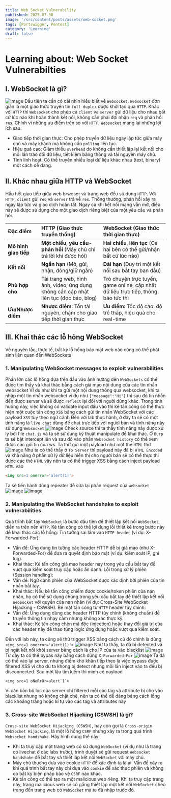 ```yaml
---
title: Web Socket Vulnerability
published: 2025-07-30
image: '/src/content/posts/assets/web-socket.png'
tags: [Portswigger, Pentest]
category: 'Learning'
draft: false 
---
```



# Learning about: Web Socket Vulnerabilties
## I. WebSocket là gì?
![image](https://hackmd.io/_uploads/S1b3YGYIgg.png)
Đầu tiên ta cần có cái nhìn hiểu biết vể `Websocket`. `Websocket` đơn giản là một giao thức truyền tin `full duplex` được khởi tạo qua `HTTP`. 
Khác với `HTTP` thì `Websocket` cho phép cả `client` và `server` gửi dữ liệu cho nhau bất cứ lúc nào khi hoàn thành kết nối, không cần phải đợi nhận `req` và phản hồi `res`. Chính vì những ưu điểm trên so với `HTTP`, `Websocket` mang lại những lợi ích sau:
* Giao tiếp thời gian thực: Cho phép truyền dữ liệu ngay lập tức giữa máy chủ và máy khách mà không cần `polling` liên tục.
* Hiệu quả cao: Giảm thiểu `overhead` do không cần thiết lập lại kết nối cho mỗi lần trao đổi dữ liệu, tiết kiệm băng thông và tài nguyên máy chủ.
* Tính linh hoạt: Có thể truyền nhiều loại dữ liệu khác nhau (text, binary) một cách dễ dàng.
## II. Khác nhau giữa HTTP và WebSocket
Hầu hết giao tiếp giữa web brwoser và trang web đều sử dụng `HTTP`. Với `HTTP`, `client` gửi `req` và `server` trả về `res`. Thông thường, phản hồi xảy ra ngay lập tức và giao dịch hoàn tất. Ngay cả khi kết nối mạng vẫn mở, điều này sẽ được sử dụng cho một giao dịch riêng biệt của một yêu cầu và phản hồi.

| Đặc điểm           | HTTP (Giao thức truyền thống)                                  | WebSocket (Giao thức thời gian thực)                                |
| :----------------- | :-------------------------------------------------------------- | :------------------------------------------------------------------ |
| **Mô hình giao tiếp** | **Một chiều**, **yêu cầu-phản hồi** (Máy chủ chỉ trả lời khi được hỏi) | **Hai chiều**, **liên tục** (Cả hai bên có thể gửi/nhận bất cứ lúc nào) |
| **Kết nối** | **Ngắn hạn** (Mở, gửi, nhận, đóng/giữ ngắn)                    | **Dài hạn** (Duy trì một kết nối sau bắt tay ban đầu)             |
| **Phù hợp cho** | Tải trang web, hình ảnh, video; ứng dụng không cần cập nhật liên tục (đọc báo, blog) | Trò chuyện trực tuyến, game online, cập nhật dữ liệu trực tiếp, thông báo tức thì |
| **Ưu/Nhược điểm** | **Nhược điểm:** Tốn tài nguyên, chậm cho giao tiếp thời gian thực | **Ưu điểm:** Tốc độ cao, độ trễ thấp, hiệu quả cho real-time       |

## III. Khai thác các lỗ hỏng WebSocket
Về nguyên tắc, thực tế, bất kỳ lỗ hổng bảo mật web nào cũng có thể phát sinh liên quan đến WebSockets
### 1. Manipulating WebSocket messages to exploit vulnerabilities
Phần lớn các lỗ hổng dựa trên đầu vào ảnh hưởng đến `WebSockets` có thể được tìm thấy và khai thác bằng cách giả mạo nội dung của các tin nhắn websocket 
VÍ dụ như khi ta gửi một nội dung thông qua websocket, khi ta nhập một tin nhắn websocket ví dụ như `{"message":"Hi"}` thì sau đó tin nhắn đến được server và sẽ được `reflect` lại đối với người dùng khác.
Trong tình huống này, việc không có validate input đầu vào thì kẻ tấn công có thể thực hiện một cuộc tấn công `XSS` bằng cách gửi tin nhắn WebSocket với các payload `XSS` tùy theo ngữ cảnh
Đến với lab thực hành, ở đây ta sẽ có một tính năng là `live chat` dùng để chat trực tiếp với người bán và tính năng này sử dụng `Websocket` 
![image](https://hackmd.io/_uploads/BJfNgNYUgg.png)
Check source thì ta thấy tính năng này được xử lý bởi file `chat.js` và ta sẽ sử dụng kỹ thuật manipulate để khai thác. Ở `Burp` ta sẽ bật intercept lên và sau đó vào phần `Websocket history` có thể xem được các gói tin của ws. Ta thử gửi một payload như một thẻ `HTML` thử 
![image](https://hackmd.io/_uploads/HJd6xVKLlx.png)
Như ta có thể thấy ở `To Server` thì payload này đã bị `HTML Encoded` và khả năng ở phần xử lý dữ liệu hiển thị cho người bán sẽ có thể thực thi được các thẻ `HTML` vậy nên ta có thể trigger XSS bằng cách inject payload `HTML` vào
```html 
<img src=1 onerror='alert(1)'>
```
Ta sẽ tiến hành dùng repeater để sửa lại phần request của `websocket`
![image](https://hackmd.io/_uploads/SJ5vGEYUxg.png)
![image](https://hackmd.io/_uploads/Sk3vMEK8lx.png)

### 2. Manipulating the WebSocket handshake to exploit vulnerabilities
Quá trình bắt tay `WebSocket` là bước đầu tiên để thiết lập kết nối `WebSocket`, diễn ra trên nền `HTTP`. Kẻ tấn công có thể lợi dụng lỗi thiết kế trong bước này để khai thác các lỗ hổng:
Tin tưởng sai lầm vào `HTTP header` (ví dụ: X-Forwarded-For):
* Vấn đề: Ứng dụng tin tưởng các header HTTP dễ bị giả mạo (như X-Forwarded-For) để đưa ra quyết định bảo mật (ví dụ: kiểm soát IP, ghi log).
* Khai thác: Kẻ tấn công giả mạo header này trong yêu cầu bắt tay để vượt qua kiểm soát truy cập hoặc ẩn danh.
Lỗi trong xử lý phiên (Session handling):
* Vấn đề: Ngữ cảnh phiên của WebSocket được xác định bởi phiên của tin nhắn bắt tay.
* Khai thác: Nếu kẻ tấn công chiếm được cookie/token phiên của nạn nhân, họ có thể sử dụng chúng trong yêu cầu bắt tay để thiết lập kết nối `WebSocket` với quyền của nạn nhân (ví dụ: Cross-Site WebSocket Hijacking - CSWSH).
Bề mặt tấn công từ `HTTP` header tùy chỉnh:
* Vấn đề: Ứng dụng dùng các header HTTP tùy chỉnh (không chuẩn) để truyền thông tin nhạy cảm nhưng không xác thực kỹ.
* Khai thác: Kẻ tấn công chèn mã độc (injection) hoặc thay đổi giá trị của các header này để thao túng logic ứng dụng hoặc vượt qua kiểm soát.

Đến với lab này, ta cũng sẽ thử trigger XSS bằng cách cũ đó chính là dùng `<img src=1 onerror='alert(1)'>` 
![image](https://hackmd.io/_uploads/ByBsd8KLgl.png)
Như ta thấy, ta đã bị detected và bị ngắt kết nối khỏi server bằng cách là cho IP của ta vào blacklist
![image](https://hackmd.io/_uploads/H1YTuUY8le.png)
Từ đây ta có thể bypas này bằng cách dùng `X-Forwarded-For`
![image](https://hackmd.io/_uploads/B1ZNY8FLge.png)
Ta đã có thể vào lại server, nhưng điểm khó khăn tiếp theo là việc bypass được filtered XSS vì cho dù ta khong bị detect nhưng mỗi lần inject vào ta đều bị disconnected. Sau một lâu tìm kiếm thì mình có payload 
```
<img src=1 oNeRrOr=alert`1`>
```
Vì căn bản bộ lọc của server chỉ filtered mỗi các tag và attribute bị cho vào blacklist nhưng nó không chặt chẽ, nên ta có thể dễ dàng bằng cách lồng các khoảng trắng hoặc kí tự vào các tag và attributes này

### 3. Cross-site WebSocket Hijacking (CSWSH) là gì?
`Cross-site WebSocket Hijacking (CSWSH)`, hay còn gọi là `Cross-origin WebSocket Hijacking`, là một lỗ hổng `CSRF` nhưng xảy ra trong quá trình `Websocket handshake`.
Hãy hình dung thế này:
* Khi ta truy cập một trang web có sử dụng `WebSocket` (ví dụ như là trang có livechat ở các labs trước), trình duyệt sẽ gửi request `Websocket handshake` để bắt tay và thiết lập kết nối `WebSocket` với máy chủ.
* Máy chủ thường dựa vào cookie `HTTP` để xác định ta là ai. Vấn đề xảy ra khi quá trình bắt tay này chỉ dựa vào `cookie` để xác thực phiên và không có bất kỳ biện pháp bảo vệ `CSRF` nào khác.
* Kẻ tấn công có thể tạo ra một malicious web riêng. Khi ta truy cập trang này, trang malicious web sẽ cố gắng thiết lập một kết nối `WebSocket` chéo trang đến trang web có `WebSocket` mà ta đã nhập trước đó.

